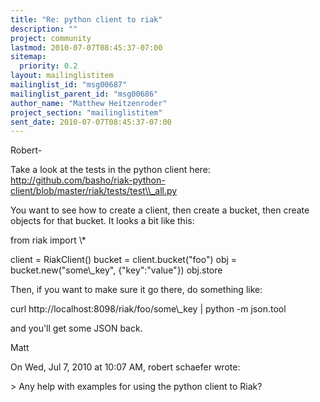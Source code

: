 ```yaml
---
title: "Re: python client to riak"
description: ""
project: community
lastmod: 2010-07-07T08:45:37-07:00
sitemap:
  priority: 0.2
layout: mailinglistitem
mailinglist_id: "msg00687"
mailinglist_parent_id: "msg00686"
author_name: "Matthew Heitzenroder"
project_section: "mailinglistitem"
sent_date: 2010-07-07T08:45:37-07:00
---
```



Robert-

Take a look at the tests in the python client here:
http://github.com/basho/riak-python-client/blob/master/riak/tests/test\\_all.py

You want to see how to create a client, then create a bucket, then create
objects for that bucket. It looks a bit like this:

from riak import \\*

client = RiakClient()
bucket = client.bucket("foo")
obj = bucket.new("some\\_key", {"key":"value"})
obj.store

Then, if you want to make sure it go there, do something like:

curl http://localhost:8098/riak/foo/some\\_key | python -m json.tool

and you'll get some JSON back.

Matt

On Wed, Jul 7, 2010 at 10:07 AM, robert schaefer wrote:

&gt; Any help with examples for using the python client to Riak?
